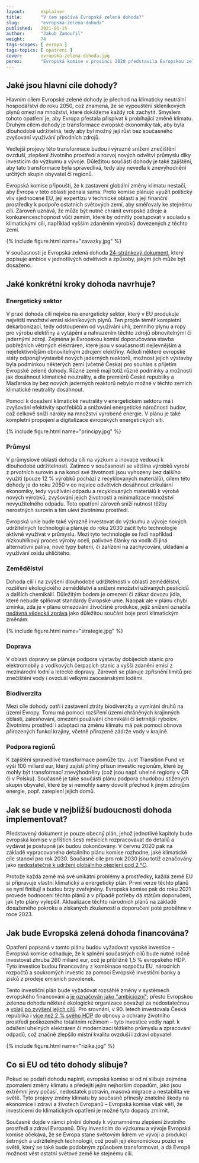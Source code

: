 ```yaml
---
layout:      explainer
title:       "V čem spočívá Evropská zelená dohoda?"
slug:        "evropska-zelena-dohoda"
published:   2021-01-15
author:      "Jakub Zamouřil"
weight:      74
tags-scopes: [ evropa ]
tags-topics: [ opatreni ]
cover:       evropska-zelena-dohoda.jpg
perex:       "Evropská komise v prosinci 2020 představila Evropskou zelenou dohodu, která nastiňuje klimatické ambice EU na příštích 30 let. Co tato dohoda obsahuje?"
---
```


## Jaké jsou hlavní cíle dohody?

Hlavním cílem Evropské zelené dohody je přechod na klimaticky neutrální hospodářství do roku 2050, což znamená, že se vypouštění skleníkových plynů omezí na množství, které dokážeme každý rok zachytit. Smyslem tohoto opatření je, aby Evropa přestala přispívat k probíhající změně klimatu. Druhým cílem dohody je transformace evropské ekonomiky tak, aby byla dlouhodobě udržitelná, tedy aby byl možný její růst bez současného zvyšování využívání přírodních zdrojů.

Vedlejší projevy této transformace budou i výrazné snížení znečištění ovzduší, zlepšení životního prostředí a rozvoj nových odvětví průmyslu díky investicím do výzkumu a vývoje. Důležitou součástí dohody je také zajištění, aby tato transformace byla spravedlivá, tedy aby nevedla k znevýhodnění určitých skupin obyvatel či regionů.

Evropská komise připouští, že k zastavení globální změny klimatu nestačí, aby Evropa v této oblasti jednala sama. Proto komise plánuje využít politický vliv sjednocené EU, její expertízu v technické oblasti a její finanční prostředky k podpoře ostatních světových zemí, aby směřovaly ke stejnému cíli. Zároveň uznává, že může být nutné chránit evropské zdroje a konkurenceschopnost vůči zemím, které by odmítly postupovat v souladu s klimatickými cíli, například vyšším zdaněním výrobků dovezených z těchto zemí.

{% include figure.html name="zavazky.jpg" %}

V současnosti je Evropská zelená dohoda [24-stránkový dokument](https://ec.europa.eu/info/sites/info/files/european-green-deal-communication_en.pdf), který popisuje ambice v jednotlivých odvětvích a způsoby, jakým jich může být dosaženo.

## Jaké konkrétní kroky dohoda navrhuje?

### Energetický sektor

V praxi dohoda cílí nejvíce na energetický sektor, který v EU produkuje největší množství emisí skleníkových plynů. Ten projde téměř kompletní dekarbonizací, tedy odstoupením od využívání uhlí, zemního plynu a ropy pro výrobu elektřiny a vytápění a nahrazením těchto zdrojů obnovitelnými či jadernými zdroji. Zejména je Evropskou komisí doporučována stavba pobřežních větrných elektráren, které jsou v současnosti nejlevnějším a nejefektivnějším obnovitelným zdrojem elektřiny. Ačkoli některé evropské státy odporují výstavbě nových jaderných reaktorů, možnost jejich výstavby byla podmínkou některých zemí (včetně Česka) pro souhlas s přijetím Evropské zelené dohody. Různé země mají totiž různé podmínky a možnosti jak dosáhnout klimatické neutrality, a dle premiérů České republiky a Maďarska by bez nových jaderných reaktorů nebylo možné v těchto zemích klimatické neutrality dosáhnout.

Pomoci k dosažení klimatické neutrality v energetickém sektoru má i zvyšování efektivity spotřebičů a snižování energetické náročnosti budov, což celkově sníží nároky na množství vyrobené energie. V plánu je také kompletní propojení a digitalizace evropských energetických sítí.

{% include figure.html name="principy.jpg" %}

### Průmysl

V průmyslové oblasti dohoda cílí na výzkum a inovace vedoucí k dlouhodobé udržitelnosti. Zatímco v současnosti se většina výrobků vyrobí z prvotních surovin a na konci své životnosti jsou vyhozeny bez dalšího využití (pouze 12 % výrobků pochází z recyklovaných materiálů), cílem této dohody je do roku 2050 v co nejvíce odvětvích dosáhnout cirkulární ekonomiky, tedy využívání odpadu a recyklovaných materiálů k výrobě nových výrobků, zvyšování jejich životnosti a minimalizace množství nevyužitelného odpadu. Toto opatření zároveň sníží nutnost těžby nerostných surovin a tím uleví životnímu prostředí.

Evropská unie bude také výrazně investovat do výzkumu a vývoje nových udržitelných technologií a plánuje do roku 2030 začít tyto technologie aktivně využívat v průmyslu. Mezi tyto technologie se řadí například nízkouhlíkový proces výroby oceli, palivové články na vodík či jiná alternativní paliva, nové typy baterií, či zařízení na zachycování, ukládání a využívání oxidu uhličitého.

### Zemědělství

Dohoda cílí i na zvýšení dlouhodobé udržitelnosti v oblasti zemědělství, rozšíření ekologického zemědělství a snížení množství užívaných pesticidů a dalších chemikálií. Důležitým bodem je omezení či zákaz dovozu jídla, které nebude splňovat standardy Evropské unie. Naopak ale v plánu chybí zmínka, zda je v plánu omezování živočišné produkce, jejíž snížení označila [nedávná vědecká zpráva](https://www.czechsight.cz/pres-11-000-vedcu-podporilo-vyhlaseni-klimaticke-nouze/) jako důležitou součást boje proti klimatickým změnám.

{% include figure.html name="strategie.jpg" %}

### Doprava

V oblasti dopravy se plánuje podpora výstavby dobíjecích stanic pro elektromobily a vodíkových čerpacích stanic a vyšší zdanění emisí z mezinárodní lodní a letecké dopravy. Zároveň se plánuje zpřísnění limitů pro znečištění vody i ovzduší velkými zaoceánskými loděmi.

### Biodiverzita

Mezi cíle dohody patří i zastavení ztráty biodiverzity a vymírání druhů na území Evropy. Tomu má pomoci rozšíření území chráněných krajinných oblastí, zalesňování, omezení používání chemikálií či šetrnější rybolov. Životnímu prostředí i adaptaci na změnu klimatu má pak pomoci obnova přirozených funkcí krajiny, včetně přirozené zádrže vody v krajině.

### Podpora regionů

K zajištění spravedlivé transformace pomůže tzv. Just Transition Fund ve výši 100 miliard eur, který zajistí přímý přísun investic regionům, které by mohly být transformací znevýhodněny (což jsou např. uhelné regiony v ČR či v Polsku). Současně je také součástí plánu podpora chudobou stižených skupin obyvatel, které by si nemohly samy dovolit přechod k jiným zdrojům energie, popř. zateplení jejich domů.

## Jak se bude v nejbližší budoucnosti dohoda implementovat?

Představený dokument je pouze obecný plán, jehož jednotlivé kapitoly bude evropská komise v příštích šesti měsících rozpracovávat do detailů a vydávat je postupně jak budou dokončovány. V červnu 2020 pak na základě vypracovaného detailního plánu komise rozhodne, jaké klimatické cíle stanoví pro rok 2030. Současné cíle pro rok 2030 jsou totiž označovány jako [nedostatečné k udržení globálního oteplení pod 2 °C](https://climateactiontracker.org/countries/eu/).

Protože každá země má své unikátní problémy a prostředky, každá země EU si připravuje vlastní klimatický a energetický plán. První verze těchto plánů se nyní finišují a budou brzy zveřejněny. Evropská komise pak do roku 2021 provede hodnocení těchto plánů a v případě potřeby dá státům doporučení, jak tyto plány vylepšit. Aktualizace těchto národních plánů na základě dosaženého pokroku a získaných zkušeností a doporučení poté proběhne v roce 2023.

## Jak bude Evropská zelená dohoda financována?

Opatření popsaná v tomto plánu budou vyžadovat vysoké investice – Evropská komise odhaduje, že k splnění současných cílů bude nutné ročně investovat zhruba 260 miliard eur, což je přibližně 1,5 % evropského HDP. Tyto investice budou financovány z kombinace rozpočtu EU, národních rozpočtů a soukromých investic za pomoci Evropské investiční banky a zisků z prodeje emisních povolenek.

Tento investiční plán bude vyžadovat rozsáhlé změny v systémech evropského financování a [je označován jako "ambiciózní"](https://eeb.org/library/game-changer-financing-the-european-green-deal/); přesto Evropskou zelenou dohodu některé ekologické organizace považují za nedostatečnou a [volají po zvýšení jejích cílů](https://www.greenpeace.org/czech/clanek/5252/evropsky-green-deal-je-krok-spravnym-smerem-ale-sam-o-sobe-nestaci/). Pro srovnání, v 90. letech investovala Česká republika i [více než 2 % svého HDP](https://ekolist.cz/cz/zpravodajstvi/zpravy/investice-do-zivotniho-prostredi-stagnuji-tvrdi-statistici) do obnovy a ochrany životního prostředí poškozeného totalitním režimem – tyto investice vedly např. k odsíření uhelných elektráren či modernizaci těžkého průmyslu a zpracování odpadů, což značně zlepšilo místní kvalitu ovzduší i zdraví obyvatel.

{% include figure.html name="rizika.jpg" %}

## Co si EU od této dohody slibuje?

Pokud se podaří dohodu naplnit, evropská komise si od ní slibuje zejména zpomalení změny klimatu a předejití jejím nejhorším dopadům, jako jsou extrémní jevy počasí, nedostatek potravin, masová migrace a nestabilita ve světě. Tyto projevy změny klimatu by současně přinesly znatelné škody na ekonomice i zdraví a životech Evropanů – Evropská komise však věří, že investicemi do klimatických opatření je možné tyto dopady zmírnit.

Současně dojde v rámci plnění dohody k významnému zlepšení životního prostředí a zdraví Evropanů. Díky investicím do výzkumu a vývoje Evropská komise očekává, že se Evropa stane světovým lídrem ve vývoji a produkci šetrných a udržitelných technologií, což posílí její ekonomickou pozici ve světě, který se také bude podobným způsobem transformovat, a dá Evropě možnost vést ostatní světové země ke stejnému cíli.
